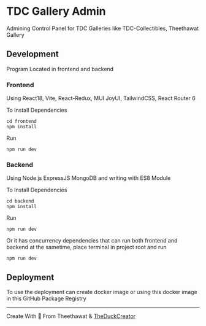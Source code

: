 # TDC Gallery Admin

Admining Control Panel for TDC Galleries like TDC-Collectibles, Theethawat Gallery

## Development

Program Located in frontend and backend

### Frontend

Using React18, Vite, React-Redux, MUI JoyUI, TailwindCSS, React Router 6

To Install Dependencies

```
cd frontend
npm install
```

Run

```
npm run dev
```

### Backend

Using Node.js ExpressJS MongoDB and writing with ES8 Module

To Install Dependencies

```
cd backend
npm install
```

Run

```
npm run dev
```

Or it has concurrency dependencies that can run both frontend and backend at the sametime, place terminal in project root and run

```
npm run dev
```

## Deployment

To use the deployment can create docker image or using this docker image in this GitHub Package Registry

---

Create With 🩷 From Theethawat & [TheDuckCreator](https://theduckcreator.in.th)
